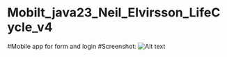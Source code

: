 # Mobilt_java23_Neil_Elvirsson_LifeCycle_v4

#Mobile app for form and login
#Screenshot: 
<img src="/path/to/img.jpg" alt="Alt text" title="Optional title">

